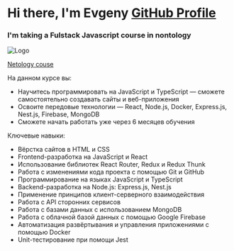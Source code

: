 # Hi there, I'm Evgeny [GitHub Profile](https://github.com/Yokopoomy) 
### I'm taking a Fulstack Javascript course in nontology
![Logo](https://ratingoff-schools.com/storage/organizations/December2021/logo-netologiya-large.jpg)

[Netology couse](https://netology.ru/programs/javascript-fullstack) 

На данном курсе вы:
- Научитесь программировать на JavaScript и TypeScript — сможете самостоятельно создавать сайты и веб-приложения
- Освоите передовые технологии — React, Node.js, Docker, Express.js, Nest.js, Firebase, MongoDB
- Сможете начать работать уже через 6 месяцев обучения

Ключевые навыки:

- Вёрстка сайтов в HTML и CSS
- Frontend-разработка на JavaScript и React 
- Использование библиотек React Router, Redux и Redux Thunk
- Работа с изменениями кода проекта с помощью Git и GitHub
- Программирование на языках JavaScript и TypeScript
- Backend-разработка на Node.js: Express.js, Nest.js
- Применение принципов клиент-серверного взаимодействия
- Работа с API сторонних сервисов
- Работа с базами данных с использованием MongoDB
- Работа с облачной базой данных с помощью Google Firebase
- Автоматизация развёртывания и управления приложениями с помощью Docker
- Unit-тестирование при помощи Jest

